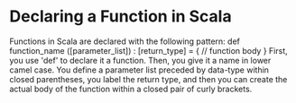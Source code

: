 # Declaring a Function in Scala
Functions in Scala are declared with the following pattern:
   def function_name ([parameter_list]) : [return_type] = {
  // function body
}
First, you use 'def' to declare it a function. Then, you give it a name in lower camel case. You define a parameter list preceded by data-type within closed parentheses, you label the return type, and then you can create the actual body of the function within a closed pair of curly brackets.
